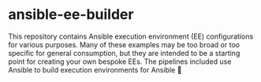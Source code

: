 # ansible-ee-builder

This repository contains Ansible execution environment (EE) configurations for various purposes. Many of these examples may be too broad or too specific for general consumption, but they are intended to be a starting point for creating your own bespoke EEs. The pipelines included use Ansible to build execution environments for Ansible 🤖